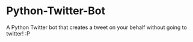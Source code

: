 # Python-Twitter-Bot
A Python Twitter bot that creates a tweet on your behalf without going to twitter! :P
